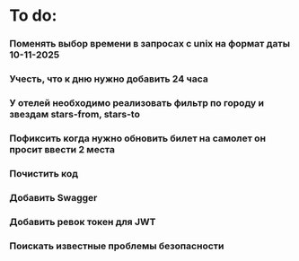 # To do:

### Поменять выбор времени в запросах с unix на формат даты 10-11-2025
### Учесть, что к дню нужно добавить 24 часа
### У отелей необходимо реализовать фильтр по городу и звездам stars-from, stars-to
### Пофиксить когда нужно обновить билет на самолет он просит ввести 2 места
### Почистить код
### Добавить Swagger
### Добавить ревок токен для JWT
### Поискать известные проблемы безопасности
